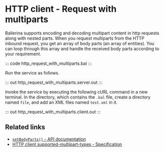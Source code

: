 # HTTP client - Request with multiparts

Ballerina supports encoding and decoding multipart content in http requests along with nested parts. When you request multiparts from the HTTP inbound request, you get an array of body parts (an array of entities). You can loop through this array and handle the received body parts according to your requirement.

::: code http_request_with_multiparts.bal :::

Run the service as follows.

::: out http_request_with_multiparts.server.out :::

Invoke the service by executing the following cURL command in a new terminal.
In the directory, which contains the `.bal` file, create a directory named `file`, and add an XML files named `test.xml` in it.

::: out http_request_with_multiparts.client.out :::

## Related links
- [`setBodyParts()` - API documentation](https://lib.ballerina.io/ballerina/http/latest/classes/Request#setBodyParts)
- [HTTP client supported-multipart-types - Specification](/spec/mime/#3-supported-multipart-types)
